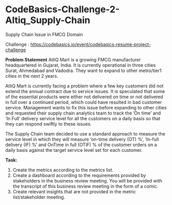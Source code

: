 # CodeBasics-Challenge-2-Altiq_Supply-Chain
Supply Chain Issue in FMCG Domain

Challenge : https://codebasics.io/event/codebasics-resume-project-challenge

**Problem Statement**
AtliQ Mart is a growing FMCG manufacturer headquartered in Gujarat, India. It is currently operational in three cities Surat, Ahmedabad and Vadodra. They want to expand to other metro/tier1 cities in the next 2 years.

AtliQ Mart is currently facing a problem where a few key customers did not extend the annual contract due to service issues. It is speculated that some of the essential products were either not delivered on time or not delivered in full over a continued period, which could have resulted in bad customer service. Management wants to fix this issue before expanding to other cities and requested their supply chain analytics team to track the ’On time’ and ‘In Full’ delivery service level for all the customers on a daily basis so that they can respond swiftly to these issues.

The Supply Chain team decided to use a standard approach to measure the service level in which they will measure ‘on-time delivery (OT) %’, ‘In-full delivery (IF) %’ and OnTime in full (OTIF) % of the customer orders on a daily basis against the target service level set for each customer.

**Task:**
1. Create the metrics according to the metrics list.
2. Create a dashboard according to the requirements provided by stakeholders in the business review meeting. You will be provided with the transcript of this business    review meeting in the form of a comic.
3. Create relevant insights that are not provided in the metric list/stakeholder meeting.
